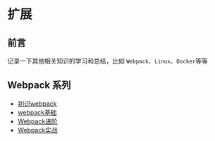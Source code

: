 # 扩展

## 前言

记录一下其他相关知识的学习和总结，比如 `Webpack`、`Linux`、`Docker`等等

## Webpack 系列

- [初识webpack](./Webpack/初识webpack.md)
- [webpack基础](./Webpack/webpack基础.md)
- [Webpack进阶](./Webpack/Webpack进阶.md)
- [Webpack实战](./Webpack/Webpack实战.md)